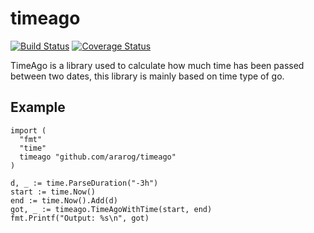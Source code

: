 # timeago

[![Build Status](https://travis-ci.org/ararog/timeago.svg?branch=master)](https://travis-ci.org/ararog/timeago)
[![Coverage Status](https://coveralls.io/repos/github/ararog/timeago/badge.svg?branch=master)](https://coveralls.io/github/ararog/timeago?branch=master)

TimeAgo is a library used to calculate how much time has been passed between
two dates, this library is mainly based on time type of go.


## Example

```golang
import (
  "fmt"
  "time"
  timeago "github.com/ararog/timeago"
)

d, _ := time.ParseDuration("-3h")
start := time.Now()
end := time.Now().Add(d)
got, _ := timeago.TimeAgoWithTime(start, end)
fmt.Printf("Output: %s\n", got)
```
